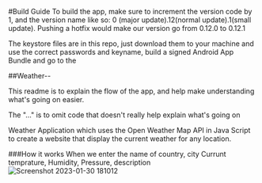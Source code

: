 #Build Guide
To build the app, make sure to increment the version code by 1, and the version name like so: 0 (major update).12(normal update).1(small update). Pushing a hotfix would make our version go from 0.12.0 to 0.12.1

The keystore files are in this repo, just download them to your machine and use the correct passwords and keyname, build a signed Android App Bundle and go to the 

##Weather--

This readme is to explain the flow of the app, and help make understanding what's 
going on easier.

The  "..." is to omit code that doesn't really help explain what's going on

Weather Application which uses the Open Weather Map API in Java Script to create a website that display the current weather for any location.

###How it works
When we enter the name of country, city
Currunt temprature, Humidity, Pressure, description
![Screenshot 2023-01-30 181012](https://user-images.githubusercontent.com/87020382/215479914-c53b1edf-692e-4197-afec-fe6c2c6c60ec.png)
